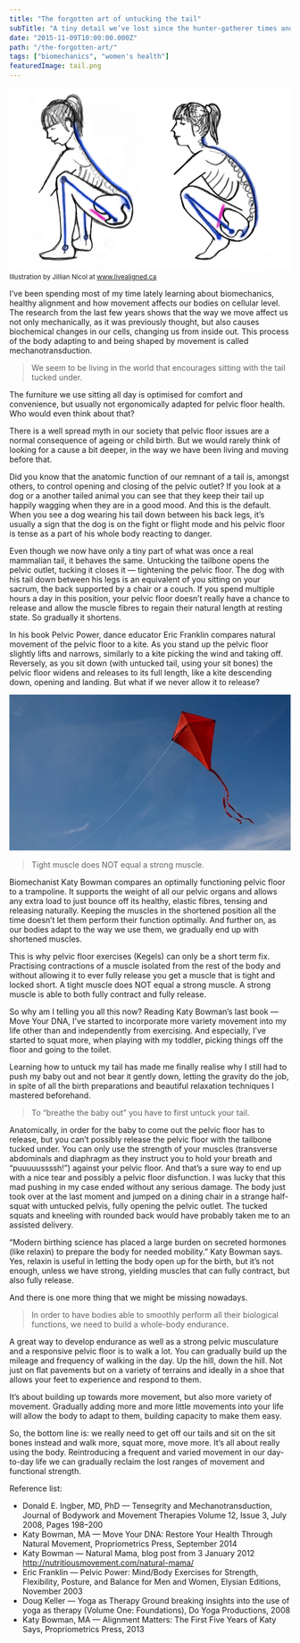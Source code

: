 ```yaml
---
title: "The forgotten art of untucking the tail"
subTitle: "A tiny detail we’ve lost since the hunter-gatherer times and how to fix it"
date: "2015-11-09T10:00:00.000Z"
path: "/the-forgotten-art/"
tags: ["biomechanics", "women's health"]
featuredImage: tail.png
---
```


![Squatting different ways](tail.png)
<small>Illustration by Jillian Nicol at www.livealigned.ca</small>

I’ve been spending most of my time lately learning about biomechanics, healthy alignment and how movement affects our bodies on cellular level. The research from the last few years shows that the way we move affect us not only mechanically, as it was previously thought, but also causes biochemical changes in our cells, changing us from inside out. This process of the body adapting to and being shaped by movement is called mechanotransduction.

> We seem to be living in the world that encourages sitting with the tail tucked under.

The furniture we use sitting all day is optimised for comfort and convenience, but usually not ergonomically adapted for pelvic floor health. Who would even think about that?

There is a well spread myth in our society that pelvic floor issues are a normal consequence of ageing or child birth. But we would rarely think of looking for a cause a bit deeper, in the way we have been living and moving before that.

Did you know that the anatomic function of our remnant of a tail is, amongst others, to control opening and closing of the pelvic outlet? If you look at a dog or a another tailed animal you can see that they keep their tail up happily wagging when they are in a good mood. And this is the default. When you see a dog wearing his tail down between his back legs, it’s usually a sign that the dog is on the fight or flight mode and his pelvic floor is tense as a part of his whole body reacting to danger.

Even though we now have only a tiny part of what was once a real mammalian tail, it behaves the same. Untucking the tailbone opens the pelvic outlet, tucking it closes it — tightening the pelvic floor. The dog with his tail down between his legs is an equivalent of you sitting on your sacrum, the back supported by a chair or a couch. If you spend multiple hours a day in this position, your pelvic floor doesn’t really have a chance to release and allow the muscle fibres to regain their natural length at resting state. So gradually it shortens.

In his book Pelvic Power, dance educator Eric Franklin compares natural movement of the pelvic floor to a kite. As you stand up the pelvic floor slightly lifts and narrows, similarly to a kite picking the wind and taking off. Reversely, as you sit down (with untucked tail, using your sit bones) the pelvic floor widens and releases to its full length, like a kite descending down, opening and landing. But what if we never allow it to release?

![Kite](kite.jpeg)

> Tight muscle does NOT equal a strong muscle.

Biomechanist Katy Bowman compares an optimally functioning pelvic floor to a trampoline. It supports the weight of all our pelvic organs and allows any extra load to just bounce off its healthy, elastic fibres, tensing and releasing naturally. Keeping the muscles in the shortened position all the time doesn’t let them perform their function optimally. And further on, as our bodies adapt to the way we use them, we gradually end up with shortened muscles.

This is why pelvic floor exercises (Kegels) can only be a short term fix. Practising contractions of a muscle isolated from the rest of the body and without allowing it to ever fully release you get a muscle that is tight and locked short. A tight muscle does NOT equal a strong muscle. A strong muscle is able to both fully contract and fully release.

So why am I telling you all this now? Reading Katy Bowman’s last book — Move Your DNA, I’ve started to incorporate more variety movement into my life other than and independently from exercising. And especially, I’ve started to squat more, when playing with my toddler, picking things off the floor and going to the toilet.

Learning how to untuck my tail has made me finally realise why I still had to push my baby out and not bear it gently down, letting the gravity do the job, in spite of all the birth preparations and beautiful relaxation techniques I mastered beforehand.

> To “breathe the baby out” you have to first untuck your tail.

Anatomically, in order for the baby to come out the pelvic floor has to release, but you can’t possibly release the pelvic floor with the tailbone tucked under. You can only use the strength of your muscles (transverse abdominals and diaphragm as they instruct you to hold your breath and “puuuuussssh!”) against your pelvic floor. And that’s a sure way to end up with a nice tear and possibly a pelvic floor disfunction. I was lucky that this mad pushing in my case ended without any serious damage. The body just took over at the last moment and jumped on a dining chair in a strange half-squat with untucked pelvis, fully opening the pelvic outlet. The tucked squats and kneeling with rounded back would have probably taken me to an assisted delivery.

“Modern birthing science has placed a large burden on secreted hormones (like relaxin) to prepare the body for needed mobility.” Katy Bowman says. Yes, relaxin is useful in letting the body open up for the birth, but it’s not enough, unless we have strong, yielding muscles that can fully contract, but also fully release.

And there is one more thing that we might be missing nowadays.

> In order to have bodies able to smoothly perform all their biological functions, we need to build a whole-body endurance.

A great way to develop endurance as well as a strong pelvic musculature and a responsive pelvic floor is to walk a lot. You can gradually build up the mileage and frequency of walking in the day. Up the hill, down the hill. Not just on flat pavements but on a variety of terrains and ideally in a shoe that allows your feet to experience and respond to them.

It’s about building up towards more movement, but also more variety of movement. Gradually adding more and more little movements into your life will allow the body to adapt to them, building capacity to make them easy.

So, the bottom line is: we really need to get off our tails and sit on the sit bones instead and walk more, squat more, move more. It’s all about really using the body. Reintroducing a frequent and varied movement in our day-to-day life we can gradually reclaim the lost ranges of movement and functional strength.

Reference list:

- Donald E. Ingber, MD, PhD — Tensegrity and Mechanotransduction, Journal of Bodywork and Movement Therapies Volume 12, Issue 3, July 2008, Pages 198–200
- Katy Bowman, MA — Move Your DNA: Restore Your Health Through Natural Movement, Propriometrics Press, September 2014
- Katy Bowman — Natural Mama, blog post from 3 January 2012 http://nutritiousmovement.com/natural-mama/
- Eric Franklin — Pelvic Power: Mind/Body Exercises for Strength, Flexibility, Posture, and Balance for Men and Women, Elysian Editions, November 2003
- Doug Keller — Yoga as Therapy Ground breaking insights into the use of yoga as therapy (Volume One: Foundations), Do Yoga Productions, 2008
- Katy Bowman, MA — Alignment Matters: The First Five Years of Katy Says, Propriometrics Press, 2013
